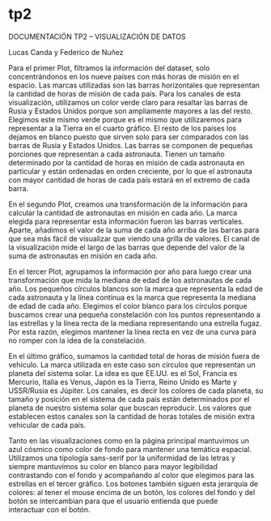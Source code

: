 # tp2
DOCUMENTACIÓN TP2 – VISUALIZACIÓN DE DATOS

Lucas Canda y Federico de Nuñez

Para el primer Plot, filtramos la información del dataset, solo concentrándonos en los nueve países con más horas de misión en el espacio. Las marcas utilizadas son las barras horizontales que representan la cantidad de horas de misión de cada país. 
Para los canales de esta visualización, utilizamos un color verde claro para resaltar las barras de Rusia y Estados Unidos porque son ampliamente mayores a las del resto. Elegimos este mismo verde porque es el mismo que utilizaremos para representar a la Tierra en el cuarto gráfico. 
El resto de los países los dejamos en blanco puesto que sirven solo para ser comparados con las barras de Rusia y Estados Unidos. Las barras se componen de pequeñas porciones que representan a cada astronauta. Tienen un tamaño determinado por la cantidad de horas en misión de cada astronauta en particular y están ordenadas en orden creciente, por lo que el astronauta con mayor cantidad de horas de cada país estará en el extremo de cada barra. 

En el segundo Plot, creamos una transformación de la información para calcular la cantidad de astronautas en misión en cada año. La marca elegida para representar esta información fueron las barras verticales. Aparte, añadimos el valor de la suma de cada año arriba de las barras para que sea más fácil de visualizar que viendo una grilla de valores.
El canal de la visualización mide el largo de las barras que depende del valor de la suma de astronautas en misión en cada año.

En el tercer Plot, agrupamos la información por año para luego crear una transformación que mida la mediana de edad de los astronautas de cada año. Los pequeños círculos blancos son la marca que representa la edad de cada astronauta y la línea continua es la marca que representa la mediana de edad de cada año.
Elegimos el color blanco para los círculos porque buscamos crear una pequeña constelación con los puntos representando a las estrellas y la línea recta de la mediana representando una estrella fugaz. Por esta razón, elegimos mantener la línea recta en vez de una curva para no romper con la idea de la constelación.  

En el último gráfico, sumamos la cantidad total de horas de misión fuera de vehículo.
La marca utilizada en este caso son círculos que representan un planeta del sistema solar. La idea es que EE.UU. es el Sol, Francia es Mercurio, Italia es Venus, Japón es la Tierra, Reino Unido es Marte y USSR/Rusia es Júpiter. 
Los canales, es decir los colores de cada planeta, su tamaño y posición en el sistema de cada país están determinados por el planeta de nuestro sistema solar que buscan reproducir. Los valores que establecen estos canales son la cantidad de horas totales de misión extra vehicular de cada país.

Tanto en las visualizaciones como en la página principal mantuvimos un azul cósmico como color de fondo para mantener una temática espacial. Utilizamos una tipología sans-serif por la uniformidad de las letras y siempre mantuvimos su color en blanco para mayor legibilidad contrastando con el fondo y acompañando al color que elegimos para las estrellas en el tercer gráfico. 
Los botones también siguen esta jerarquía de colores: al tener el mouse encima de un botón, los colores del fondo y del botón se intercambian para que el usuario entienda que puede interactuar con el botón.
